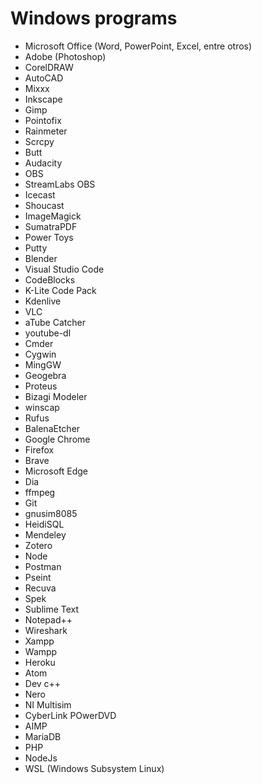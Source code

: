 # Windows programs
* Microsoft Office (Word, PowerPoint, Excel, entre otros)
* Adobe (Photoshop)
* CorelDRAW
* AutoCAD
* Mixxx
* Inkscape
* Gimp
* Pointofix
* Rainmeter
* Scrcpy
* Butt
* Audacity
* OBS
* StreamLabs OBS
* Icecast
* Shoucast
* ImageMagick
* SumatraPDF
* Power Toys
* Putty
* Blender
* Visual Studio Code
* CodeBlocks
* K-Lite Code Pack
* Kdenlive
* VLC
* aTube Catcher
* youtube-dl
* Cmder
* Cygwin
* MingGW
* Geogebra
* Proteus
* Bizagi Modeler
* winscap
* Rufus
* BalenaEtcher
* Google Chrome
* Firefox
* Brave
* Microsoft Edge
* Dia
* ffmpeg
* Git
* gnusim8085
* HeidiSQL
* Mendeley
* Zotero
* Node
* Postman
* Pseint
* Recuva
* Spek
* Sublime Text
* Notepad++
* Wireshark
* Xampp
* Wampp
* Heroku
* Atom
* Dev c++
* Nero
* NI Multisim
* CyberLink POwerDVD
* AIMP
* MariaDB
* PHP
* NodeJs
* WSL (Windows Subsystem Linux)